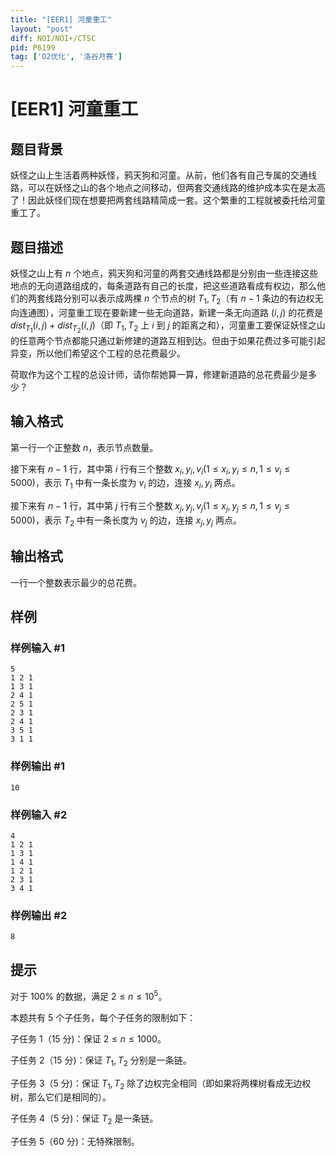 ```yaml
---
title: "[EER1] 河童重工"
layout: "post"
diff: NOI/NOI+/CTSC
pid: P6199
tag: ['O2优化', '洛谷月赛']
---
```

# [EER1] 河童重工
## 题目背景

妖怪之山上生活着两种妖怪，鸦天狗和河童。从前，他们各有自己专属的交通线路，可以在妖怪之山的各个地点之间移动，但两套交通线路的维护成本实在是太高了！因此妖怪们现在想要把两套线路精简成一套。这个繁重的工程就被委托给河童重工了。
## 题目描述

妖怪之山上有 $n$ 个地点，鸦天狗和河童的两套交通线路都是分别由一些连接这些地点的无向道路组成的，每条道路有自己的长度，把这些道路看成有权边，那么他们的两套线路分别可以表示成两棵 $n$ 个节点的树 $T_1, T_2$（有 $n-1$ 条边的有边权无向连通图），河童重工现在要新建一些无向道路，新建一条无向道路 $(i,j)$ 的花费是 $dist_{T_1}(i,j)+dist_{T_2}(i,j)$（即 $T_1,T_2$ 上 $i$ 到 $j$ 的距离之和），河童重工要保证妖怪之山的任意两个节点都能只通过新修建的道路互相到达。但由于如果花费过多可能引起异变，所以他们希望这个工程的总花费最少。

荷取作为这个工程的总设计师，请你帮她算一算，修建新道路的总花费最少是多少？
## 输入格式

第一行一个正整数 $n$，表示节点数量。

接下来有 $n-1$ 行，其中第 $i$ 行有三个整数 $x_i, y_i, v_i(1 \leq x_i, y_i \leq n, 1 \leq v_i \leq 5000)$，表示 $T_1$ 中有一条长度为 $v_i$ 的边，连接 $x_i, y_i$ 两点。

接下来有 $n-1$ 行，其中第 $j$ 行有三个整数 $x_j, y_j, v_j(1 \leq x_j, y_j \leq n, 1 \leq v_j \leq 5000)$，表示 $T_2$ 中有一条长度为 $v_j$ 的边，连接 $x_j, y_j$ 两点。

## 输出格式

一行一个整数表示最少的总花费。

## 样例

### 样例输入 #1
```
5
1 2 1
1 3 1
2 4 1
2 5 1
2 3 1
2 4 1
3 5 1
3 1 1

```
### 样例输出 #1
```
10

```
### 样例输入 #2
```
4
1 2 1
1 3 1
1 4 1
1 2 1
2 3 1
3 4 1 

```
### 样例输出 #2
```
8

```
## 提示

对于 $100\%$ 的数据，满足 $2 \leq n \leq 10^5$。

本题共有 $5$ 个子任务，每个子任务的限制如下：

子任务 $1$（$15$ 分)：保证 $2 \leq n \leq 1000$。

子任务 $2$（$15$ 分)：保证 $T_1, T_2$ 分别是一条链。

子任务 $3$（$5$ 分)：保证 $T_1, T_2$ 除了边权完全相同（即如果将两棵树看成无边权树，那么它们是相同的）。

子任务 $4$（$5$ 分)：保证 $T_2$ 是一条链。

子任务 $5$（$60$ 分)：无特殊限制。
